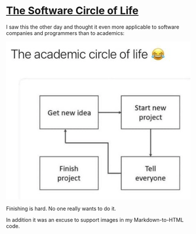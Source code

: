 # [The Software Circle of Life](/posts/circle-of-life)      

I saw this the other day and thought it even more applicable
to software companies and programmers than to academics:

![Software circle of life](/images/circleoflife.png)

Finishing is hard. No one really wants to do it.

In addition it was an excuse to support images in my Markdown-to-HTML code.
